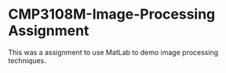 # CMP3108M-Image-Processing Assignment 

This was a assignment to use MatLab to demo image processing techniques.
